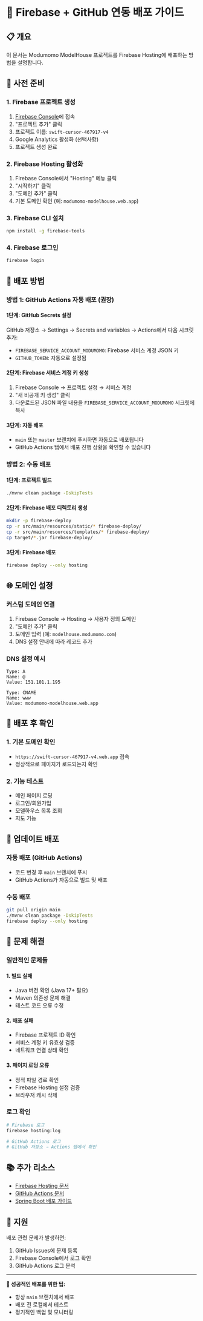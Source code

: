 # 🚀 Firebase + GitHub 연동 배포 가이드

## 📋 개요
이 문서는 Modumomo ModelHouse 프로젝트를 Firebase Hosting에 배포하는 방법을 설명합니다.

## 🔧 사전 준비

### 1. Firebase 프로젝트 생성
1. [Firebase Console](https://console.firebase.google.com/)에 접속
2. "프로젝트 추가" 클릭
3. 프로젝트 이름: `swift-cursor-467917-v4`
4. Google Analytics 활성화 (선택사항)
5. 프로젝트 생성 완료

### 2. Firebase Hosting 활성화
1. Firebase Console에서 "Hosting" 메뉴 클릭
2. "시작하기" 클릭
3. "도메인 추가" 클릭
4. 기본 도메인 확인 (예: `modumomo-modelhouse.web.app`)

### 3. Firebase CLI 설치
```bash
npm install -g firebase-tools
```

### 4. Firebase 로그인
```bash
firebase login
```

## 🚀 배포 방법

### 방법 1: GitHub Actions 자동 배포 (권장)

#### 1단계: GitHub Secrets 설정
GitHub 저장소 → Settings → Secrets and variables → Actions에서 다음 시크릿 추가:

- `FIREBASE_SERVICE_ACCOUNT_MODUMOMO`: Firebase 서비스 계정 JSON 키
- `GITHUB_TOKEN`: 자동으로 설정됨

#### 2단계: Firebase 서비스 계정 키 생성
1. Firebase Console → 프로젝트 설정 → 서비스 계정
2. "새 비공개 키 생성" 클릭
3. 다운로드된 JSON 파일 내용을 `FIREBASE_SERVICE_ACCOUNT_MODUMOMO` 시크릿에 복사

#### 3단계: 자동 배포
- `main` 또는 `master` 브랜치에 푸시하면 자동으로 배포됩니다
- GitHub Actions 탭에서 배포 진행 상황을 확인할 수 있습니다

### 방법 2: 수동 배포

#### 1단계: 프로젝트 빌드
```bash
./mvnw clean package -DskipTests
```

#### 2단계: Firebase 배포 디렉토리 생성
```bash
mkdir -p firebase-deploy
cp -r src/main/resources/static/* firebase-deploy/
cp -r src/main/resources/templates/* firebase-deploy/
cp target/*.jar firebase-deploy/
```

#### 3단계: Firebase 배포
```bash
firebase deploy --only hosting
```

## 🌐 도메인 설정

### 커스텀 도메인 연결
1. Firebase Console → Hosting → 사용자 정의 도메인
2. "도메인 추가" 클릭
3. 도메인 입력 (예: `modelhouse.modumomo.com`)
4. DNS 설정 안내에 따라 레코드 추가

### DNS 설정 예시
```
Type: A
Name: @
Value: 151.101.1.195

Type: CNAME
Name: www
Value: modumomo-modelhouse.web.app
```

## 📱 배포 후 확인

### 1. 기본 도메인 확인
- `https://swift-cursor-467917-v4.web.app` 접속
- 정상적으로 페이지가 로드되는지 확인

### 2. 기능 테스트
- 메인 페이지 로딩
- 로그인/회원가입
- 모델하우스 목록 조회
- 지도 기능

## 🔄 업데이트 배포

### 자동 배포 (GitHub Actions)
- 코드 변경 후 `main` 브랜치에 푸시
- GitHub Actions가 자동으로 빌드 및 배포

### 수동 배포
```bash
git pull origin main
./mvnw clean package -DskipTests
firebase deploy --only hosting
```

## 🚨 문제 해결

### 일반적인 문제들

#### 1. 빌드 실패
- Java 버전 확인 (Java 17+ 필요)
- Maven 의존성 문제 해결
- 테스트 코드 오류 수정

#### 2. 배포 실패
- Firebase 프로젝트 ID 확인
- 서비스 계정 키 유효성 검증
- 네트워크 연결 상태 확인

#### 3. 페이지 로딩 오류
- 정적 파일 경로 확인
- Firebase Hosting 설정 검증
- 브라우저 캐시 삭제

### 로그 확인
```bash
# Firebase 로그
firebase hosting:log

# GitHub Actions 로그
# GitHub 저장소 → Actions 탭에서 확인
```

## 📚 추가 리소스

- [Firebase Hosting 문서](https://firebase.google.com/docs/hosting)
- [GitHub Actions 문서](https://docs.github.com/en/actions)
- [Spring Boot 배포 가이드](https://spring.io/guides/gs/spring-boot/)

## 🤝 지원

배포 관련 문제가 발생하면:
1. GitHub Issues에 문제 등록
2. Firebase Console에서 로그 확인
3. GitHub Actions 로그 분석

---

**🚀 성공적인 배포를 위한 팁:**
- 항상 `main` 브랜치에서 배포
- 배포 전 로컬에서 테스트
- 정기적인 백업 및 모니터링
